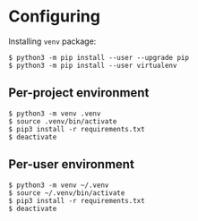 
# Configuring

Installing `venv` package:
```shell
$ python3 -m pip install --user --upgrade pip
$ python3 -m pip install --user virtualenv
```

## Per-project environment

```shell
$ python3 -m venv .venv
$ source .venv/bin/activate
$ pip3 install -r requirements.txt
$ deactivate
```

## Per-user environment

```shell
$ python3 -m venv ~/.venv
$ source ~/.venv/bin/activate
$ pip3 install -r requirements.txt
$ deactivate
```